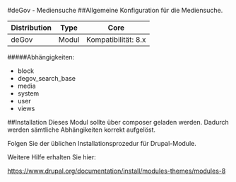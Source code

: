 #deGov - Mediensuche
##Allgemeine Konfiguration für die Mediensuche.

Distribution | Type | Core
--- | --- | ---
deGov | Modul |  Kompatibilität: 8.x

#####Abhängigkeiten:
  - block
  - degov_search_base
  - media
  - system
  - user
  - views

##Installation
Dieses Modul sollte über composer geladen werden. Dadurch werden sämtliche Abhängikeiten korrekt aufgelöst.

Folgen Sie der üblichen Installationsprozedur für Drupal-Module.

Weitere Hilfe erhalten Sie hier:

https://www.drupal.org/documentation/install/modules-themes/modules-8
